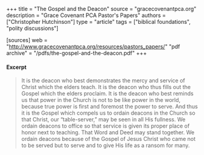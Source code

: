 +++
title = "The Gospel and the Deacon"
source = "gracecovenantpca.org"
description = "Grace Covenant PCA Pastor's Papers"
authors = ["Christopher Hutchinson"]
type = "article"
tags = ["biblical foundations", "polity discussions"]

[sources]
web = "http://www.gracecovenantpca.org/resources/pastors_papers/"
"pdf archive" = "/pdfs/the-gospel-and-the-deacon.pdf"
+++

#### Excerpt

> It is the deacon who best demonstrates the mercy and service of Christ which the elders teach. It
is the deacon who thus fills out the Gospel which the elders proclaim. It is the deacon who best
reminds us that power in the Church is not to be like power in the world, because true power is
first and foremost the power to serve. And thus it is the Gospel which compels us to ordain
deacons in the Church so that Christ, our “table-server,” may be seen in all His fullness. We
ordain deacons to office so that service is given its proper place of honor next to teaching. That
Word and Deed may stand together. We ordain deacons because of the Gospel of Jesus Christ
who came not to be served but to serve and to give His life as a ransom for many.